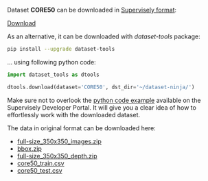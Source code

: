 Dataset **CORE50** can be downloaded in [Supervisely format](https://developer.supervisely.com/api-references/supervisely-annotation-json-format):

 [Download](https://assets.supervisely.com/supervisely-supervisely-assets-public/teams_storage/B/Q/a4/2ULAjDGFje3eU5YcubxYOhToQxZGRrJdAh9u8G7KmajpWiW2I1QYmKuapV7VjMJYgcPgFqjF5sXaj3VZNTdFsieaxBEU5SddBLFNsCWAiPhHIfxpn1TlEr1ifcKm.tar)

As an alternative, it can be downloaded with *dataset-tools* package:
``` bash
pip install --upgrade dataset-tools
```

... using following python code:
``` python
import dataset_tools as dtools

dtools.download(dataset='CORE50', dst_dir='~/dataset-ninja/')
```
Make sure not to overlook the [python code example](https://developer.supervisely.com/getting-started/python-sdk-tutorials/iterate-over-a-local-project) available on the Supervisely Developer Portal. It will give you a clear idea of how to effortlessly work with the downloaded dataset.

The data in original format can be downloaded here:

- [full-size_350x350_images.zip](http://bias.csr.unibo.it/maltoni/download/core50/core50_350x350.zip)
- [bbox.zip](https://vlomonaco.github.io/core50/data/bbox.zip)
- [full-size_350x350_depth.zip](http://bias.csr.unibo.it/maltoni/download/core50/core50_350x350_depth.zip)
- [core50_train.csv](https://vlomonaco.github.io/core50/data/core50_train.csv)
- [core50_test.csv](https://vlomonaco.github.io/core50/data/core50_test.csv)
